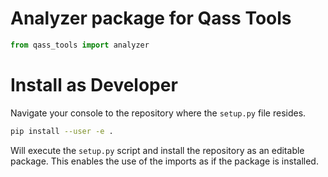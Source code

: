 <!--
Copyright (c) 2022 QASS GmbH.
Website: https://qass.net
Contact: QASS GmbH <info@qass.net>

This file is part of Qass tools 

This program is free software: you can redistribute it and/or modify
it under the terms of the GNU Lesser General Public License as published by
the Free Software Foundation, version 3 of the License.

This program is distributed in the hope that it will be useful,
but WITHOUT ANY WARRANTY; without even the implied warranty of
MERCHANTABILITY or FITNESS FOR A PARTICULAR PURPOSE.  See the
GNU Lesser General Public License for more details.

You should have received a copy of the GNU Lesser General Public License
along with this program. If not, see <http://www.gnu.org/licenses/>.
-->
# Analyzer package for Qass Tools

```py
from qass_tools import analyzer
```

# Install as Developer
Navigate your console to the repository where the `setup.py` file resides.
```sh
pip install --user -e .
```
Will execute the `setup.py` script and install the repository as an editable package. This enables the use of the imports as if the package is installed.